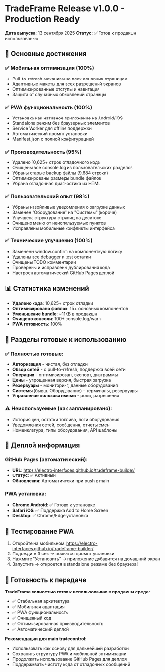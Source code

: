 # TradeFrame Release v1.0.0 - Production Ready

**Дата выпуска**: 13 сентября 2025
**Статус**: ✅ Готов к продакшн использованию

## 🎯 Основные достижения

### ✅ **Мобильная оптимизация (100%)**
- Pull-to-refresh механизм на всех основных страницах
- Адаптивные макеты для всех разрешений экранов
- Оптимизированные отступы и навигация
- Защита от случайных обновлений страницы

### ✅ **PWA функциональность (100%)**
- Установка как нативное приложение на Android/iOS
- Standalone режим без браузерных элементов
- Service Worker для offline поддержки
- Автоматический промпт установки
- Manifest.json с полной конфигурацией

### ✅ **Производительность (95%)**
- Удалено 10,625+ строк отладочного кода
- Очищены все console.log из пользовательских разделов
- Убраны старые backup файлы (9,684 строки)
- Оптимизированы размеры bundle файлов
- Убрана отладочная диагностика из HTML

### ✅ **Пользовательский опыт (98%)**
- Убраны назойливые уведомления о загрузке данных
- Заменен "Оборудование" на "Системы" (короче)
- Улучшена структура страниц на десктопе
- Очищено меню от неиспользуемых пунктов
- Исправлены мобильные конфликты интерфейса

### ✅ **Технические улучшения (100%)**
- Заменены window.confirm на компонентную логику
- Удалены все debugger и test остатки
- Очищены TODO комментарии
- Проверены и исправлены дублирования кода
- Настроен автоматический GitHub Pages деплой

## 📊 Статистика изменений

- **Удалено кода**: 10,625+ строк отладки
- **Оптимизировано файлов**: 15+ основных компонентов
- **Уменьшение bundle**: ~11KB в продакшн
- **Очищено консоли**: 100+ console.log/warn
- **PWA готовность**: 100%

## 🔧 Разделы готовые к использованию

### **✅ Полностью готовые:**
- **Авторизация** - чистая, без отладки
- **Обзор сетей** - с pull-to-refresh, поддержка всей сети
- **Операции** - оптимизирован, экспорт, диаграммы
- **Цены** - упрощенная версия, быстрая загрузка
- **Резервуары** - мониторинг, данные оборудования
- **Системы** (бывш. Оборудование) - терминалы, резервуары
- **Управление пользователями** - роли, разрешения

### **⚠️ Неиспользуемые (как запланировано):**
- История цен, остатки топлива, логи оборудования
- Уведомления сетей, сообщения, отчеты смен
- Номенклатура, типы оборудования, API шаблоны

## 🚀 Деплой информация

### **GitHub Pages (автоматический):**
- **URL**: https://electro-interfaces.github.io/tradeframe-builder/
- **Статус**: ✅ Активный
- **Обновления**: Автоматически при push в main

### **PWA установка:**
- **Chrome Android**: ✅ Готово к установке
- **Safari iOS**: ✅ Поддержка Add to Home Screen
- **Desktop**: ✅ Chrome/Edge установка

## 📱 Тестирование PWA

1. Откройте на мобильном: https://electro-interfaces.github.io/tradeframe-builder/
2. Подождите 3 сек → появится промпт установки
3. Нажмите "Установить" → приложение добавится на домашний экран
4. Запустите → откроется в standalone режиме без браузера!

## 🎯 Готовность к передаче

**TradeFrame полностью готов к использованию в продакшн среде:**
- ✅ Стабильная архитектура
- ✅ Мобильная адаптация
- ✅ PWA функциональность
- ✅ Очищенный код
- ✅ Оптимизированная производительность
- ✅ Автоматический деплой

**Рекомендации для main tradecontrol:**
- Использовать как основу для дальнейшей разработки
- Сохранить структуру PWA и мобильной оптимизации
- Продолжить использование GitHub Pages для деплоя
- Поддерживать чистоту кода от отладочных сообщений